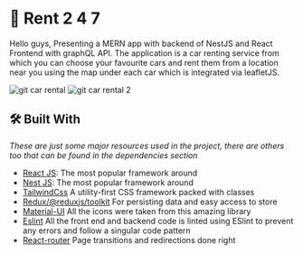 #  :blue_car: Rent 2 4 7

Hello guys, Presenting a MERN app with backend of NestJS and React Frontend with graphQL API. The application is a car renting service from which you can choose your favourite cars and rent them from a location near you using the map under each car which is integrated via leafletJS. 

![git car rental](https://user-images.githubusercontent.com/86670119/230522859-765205b2-9400-44da-9961-7d91f27041c9.png)
![git car rental 2](https://user-images.githubusercontent.com/86670119/230522883-6effc5ad-dc0a-4e09-ae8d-0da7e9771ace.png)

## 🛠️ Built With
_These are just some major resources used in the project, there are others too that can be found in the dependencies section_
- [React JS](https://nextjs.org/): The most popular framework around
- [Nest JS](https://nestjs.com/): The most popular framework around
- [TailwindCss](https://tailwindcss.com/) A utility-first CSS framework packed with classes
- [Redux/@reduxjs/toolkit](https://redux-toolkit.js.org/) For persisting data and easy access to store
- [Material-UI](https://mui.com/) All the icons were taken from this amazing library
- [Eslint](https://eslint.org/) All the front end and backend code is linted using ESlint to prevent any errors and follow a singular code pattern
- [React-router](https://reactrouter.com/) Page transitions and redirections done right

